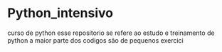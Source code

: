 # Python_intensivo
curso de python
esse  repositorio  se  refere  ao estudo e  treinamento de  python
a maior parte dos codigos são de  pequenos  exercici
